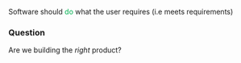 Software should <span style="color:#00b050">do</span> what the user requires (i.e meets requirements)

### Question
Are we building the *right* product?